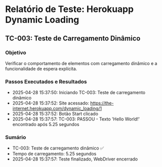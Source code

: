 # Relatório de Teste: Herokuapp Dynamic Loading

## TC-003: Teste de Carregamento Dinâmico

### Objetivo
Verificar o comportamento de elementos com carregamento dinâmico e a funcionalidade de espera explícita.

### Passos Executados e Resultados

- 2025-04-28 15:37:50: Iniciando TC-003: Teste de carregamento dinâmico
- 2025-04-28 15:37:52: Site acessado: https://the-internet.herokuapp.com/dynamic_loading/1
- 2025-04-28 15:37:52: Botão Start clicado
- 2025-04-28 15:37:57: TC-003: PASSOU - Texto 'Hello World!' encontrado após 5.25 segundos

### Sumário

- TC-003: Teste de carregamento dinâmico ✅
- Tempo de carregamento: 5.25 segundos
- 2025-04-28 15:37:57: Teste finalizado, WebDriver encerrado
